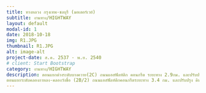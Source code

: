 ```yaml
---
title: ทางหลวง กรุงเทพ-ชลบุรี (มอเตอร์เวย์)
subtitle: งานทาง/HIGHTWAY
layout: default
modal-id: 1
date: 2018-10-18
img: R1.JPG
thumbnail: R1.JPG
alt: image-alt
project-date: ส.ค. 2537 - พ.ย. 2540
# client: Start Bootstrap
category: งานทาง/HIGHTWAY
description: ตอนแยกต่างระดับบางควาย(2C) ถนนแอสฟัลท์ติก คอนกรีต ระยะทาง 2.9กม. และปรับปรุงคุณภาพดินด้วยPVD (ธ.ค. 2537-พ.ย.2540)<br/>
ตอนแยกระดับคลองกาหลง-คลองวังซื่อ (2B/2) ถนนแอสฟัลท์ติกคอนกรีตระยะทาง 3.4 กม. และปรับปรุง ดินด้วยระบบ PVD (ส.ค. 2537 - พ.ย. 2540)
---
```

